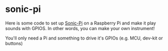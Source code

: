 # sonic-pi

Here is some code to set up [Sonic-Pi](https://sonic-pi.net) on a Raspberry Pi and make it play sounds with GPIOS. 
In other words, you can make your own instrument!

You'll only need a Pi and something to drive it's GPIOs (e.g. MCU, dev-kit or buttons)
